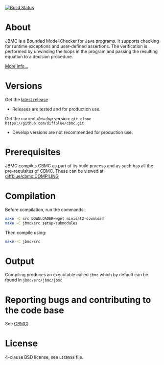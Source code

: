[![Build Status][travis_img]][travis]

About
=====

JBMC is a Bounded Model Checker for Java programs. It supports
checking for runtime exceptions and user-defined assertions.
The verification is performed by unwinding the loops in the program
and passing the resulting equation to a decision procedure.

[More info...](http://www.cprover.org/jbmc)

Versions
========

Get the [latest release](https://github.com/diffblue/cbmc/releases)
* Releases are tested and for production use.

Get the current *develop* version: `git clone https://github.com/diffblue/cbmc.git`
* Develop versions are not recommended for production use.

Prerequisites
============

JBMC compiles CBMC as part of its build process and as such has all the pre-requisites of CBMC. These can be viewed at: [diffblue/cbmc:COMPILING](http://github.com/diffblue/cbmc/blob/master/COMPILING)

Compilation
===========

Before compilation, run the commands:

```bash
make -C src DOWNLOADER=wget minisat2-download
make -C jbmc/src setup-submodules
```

Then compile using:

```bash
make -C jbmc/src
```

Output
======

Compiling produces an executable called `jbmc` which by default can be found in `jbmc/src/jbmc/jbmc`

Reporting bugs and contributing to the code base
================================================

See [CBMC](https://github.com/diffblue/cbmc/blob/develop/README.md))

License
=======
4-clause BSD license, see `LICENSE` file.

[travis]: https://travis-ci.org/diffblue/cbmc
[travis_img]: https://travis-ci.org/diffblue/cbmc.svg?branch=develop
